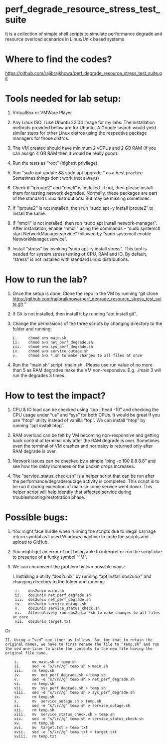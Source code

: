 # perf_degrade_resource_stress_test_suite
It is a collection of simple shell scripts to simulate performance degrade and resource overload scenarios in Linux/Unix based systems

# Where to find the codes?

https://github.com/rajibrajkhowa/perf_degrade_resource_stress_test_suite.git 

# Tools needed for lab setup:

1.	VirtualBox or VMWare Player

2.	Any Linux ISO. I use Ubuntu 22.04 image for my labs. The installation methods provided below are for Ubuntu. A Google search would yield similar steps for other Linux distros using the respective package managers for those distros.

3.	The VM created should have minimum 2 vCPUs and 2 GB RAM (if you can assign 4 GB RAM then it would be really good).

4.	Run the tests as “root” (highest privilege).

5.	Run “sudo apt update && sudo apt upgrade ” as a best practice. Sometimes things don’t work (not always)

6.	Check if “iproute2” and “nmcli” is installed. If not, then please install them for testing network degrades. Normally, these packages are part of the standard Linux distributions. But may be missing sometimes.

7.	If “iproute2” is not installed, then run “sudo apt -y install iproute2” to install the same.

8.	If “nmcli” is not installed, then run “sudo apt install network-manager”. After installation, enable “nmcli” using the commands – “sudo systemctl start NetworkManager.service” followed by “sudo systemctl enable NetworkManager.service”.

9.	Install “stress” by invoking “sudo apt -y install stress”. This tool is needed for system stress testing of CPU, RAM and IO. By default, “stress” is not installed with standard Linux distributions.

# How to run the lab?

1.	Once the setup is done. Clone the repo in the VM by running “git clone https://github.com/rajibrajkhowa/perf_degrade_resource_stress_test_suite.git “

2.	If Git is not installed, then install it by running “apt install git”.

3.	Change the permissions of the three scripts by changing directory to the folder and running:
   
        i.     chmod a+x main.sh
  	    ii.    chmod a+x net_perf_degrade.sh
  	    iii.   chmod a+x sys_perf_degrade.sh
  	    iv.    chmod a+x service_outage.sh
  	    v.     chmod a+x *.sh to make changes to all files at once

5.	Run the “main.sh” script ./main.sh <number of runs>. Please use run value of no more than 5 as RAM degrades make the VM non-responsive. E.g. ./main 3 will run the degrades 3 times.

# How to test the impact?

1.	CPU & IO load can be checked using “top | head -10” and checking the CPU usage under “us” and “sys” for both CPUs. It would be great if you use “htop” utility instead of vanilla “top”. We can install “htop” by running “apt install htop”.

2.	RAM overload can be felt by VM becoming non-responsive and getting back control of terminal only after the RAM degrade is over. Sometimes even the terminal of VM crashes and normalcy is returned only after RAM degrade is over.

3.	Network issues can be checked by a simple “ping -c 100 8.8.8.8” and see how the delay increases or the packet drops increases.
   
5.	The "service_status_check.sh" is a helper script that can be run after the performance/degrade/outage activity is completed. This script is to be run if during exceution of main.sh some service went down. This helper script will help identify that affected service during troubleshooting/restotration phase. 

# Possible bugs:

1.	You might face hurdle when running the scripts due to illegal carriage return symbol as I used Windows machine to code the scripts and upload to GitHub.

2.	You might get an error of not being able to interpret or run the script due to presence of a funky symbol “^M”.

3.	We can circumvent the problem by two possible ways:

    I. Installing a utility “dos2unix” by running “apt install dos2unix” and changing directory to the folder and running:

         i.    dos2unix main.sh
         ii.   dos2unix net_perf_degrade.sh
         iii.  dos2unix net_perf_degrade.sh
  	     iv.   dos2unix service_outage.sh
  	     v.    dos2unix service_status_check.sh
  	     vi.   Alternatively run dos2unix *sh to make changes to all files at once
  	     vii.  dos2unix target.txt
  	
Or

    II. Using a “sed” one-liner as follows. But for that to retain the original names, we have to first rename the file to “temp.sh” and run the sed one-liner to write the contents to the new file having the original file name.

        i.      mv main.sh > temp.sh
        ii.     sed -e “s/\r//g” temp.sh > main.sh
        iii.    rm temp.sh
        iv.     mv  net_perf_degrade.sh > temp.sh
        v.      sed -e “s/\r//g” temp.sh > net_perf_degrade.sh
        vi.     rm temp.sh
        vii.    mv  sys_perf_degrade.sh > temp.sh
        viii.   sed -e “s/\r//g” temp.sh > sys_perf_degrade.sh
        ix.     rm temp.sh
        x.      mv  service_outage.sh > temp.sh
        xi.     sed -e “s/\r//g” temp.sh > service_outage.sh
        xii.    rm temp.sh
        xiii.   mv  service_status_check.sh > temp.sh
        xiv.    sed -e “s/\r//g” temp.sh > service_status_check.sh
        xv.     rm temp.sh
        xvi.    mv  target.txt > temp.txt
        xvii.   sed -e “s/\r//g” temp.txt > target.txt
        xviii.  rm temp.txt
